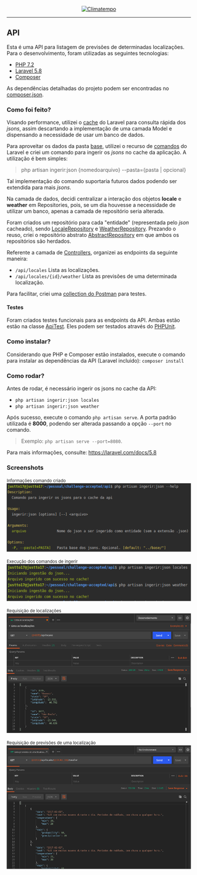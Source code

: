 <p align="center">
  <a href="http://www.climatempo.com.br">
      <img src="http://i.imgur.com/Q9lCAMF.png" alt="Climatempo" width="300px"/>
  </a>
</p>

___

## API

Esta é uma API para listagem de previsões de determinadas localizações. Para o desenvolvimento, foram utilizadas as seguintes tecnologias:
 - [PHP 7.2](https://www.php.net/archive/2019.php#2019-08-29-2)
 - [Laravel 5.8](https://laravel.com/docs/5.8/releases)
 - [Composer](https://getcomposer.org/)

As dependências detalhadas do projeto podem ser encontradas no [composer.json](composer.json).

### Como foi feito?

Visando performance, utilizei o [cache](https://laravel.com/docs/5.8/cache) do Laravel para consulta rápida dos _jsons_, assim descartando a implementação de uma camada Model e dispensando a necessidade de usar um banco de dados. 

Para aproveitar os dados da pasta [base](base), utilizei o recurso de [comandos](https://laravel.com/docs/5.8/artisan#generating-commands) do Laravel e criei um comando para ingerir os _jsons_ no cache da aplicação. A utilização é bem simples:

> php artisan ingerir:json {nomedoarquivo} --pasta={pasta | opcional}


Tal implementação do comando suportaria futuros dados podendo ser extendida para mais _jsons_. 

Na camada de dados, decidi centralizar a interação dos objetos **locale** e **weather** em Repositories, pois, se um dia houvesse a necessidade de utilizar um banco, apenas a camada de repositório seria alterada.

Foram criados um repositório para cada "entidade" (representada pelo _json_ cacheado), sendo [LocaleRepository](app/Repository/LocaleRepository.php) e [WeatherRepository](app/Repository/WeatherRepository.php). Prezando o reuso, criei o repositório abstrato [AbstractRepository](app/Repository/AbstractRepository.php) em que ambos os repositórios são herdados.

Referente a camada de [Controllers](app/Http/Controllers), organizei as endpoints da seguinte maneira:

- `/api/locales` Lista as localizações.
- `/api/locales/{id}/weather` Lista as previsões de uma determinada localização.

Para facilitar, criei uma [collection do Postman](../Climatempo%20API.postman_collection.json) para testes.

#### Testes

Foram criados testes funcionais para as endpoints da API. Ambas estão estão na classe [ApiTest](tests/Feature/ApiTest.php). Eles podem ser testados através do [PHPUnit](https://phpunit.de/). 

### Como instalar?

Considerando que PHP e Composer estão instalados, execute o comando para instalar as dependências da API (Laravel incluido): `composer install` 

### Como rodar?

Antes de rodar, é necessário ingerir os jsons no cache da API:
- `php artisan ingerir:json locales`
- `php artisan ingerir:json weather`

Após sucesso, execute o comando `php artisan serve`. A porta padrão utilizada é **8000**, podendo ser alterada passando a opção `--port` no comando.
<br>
> Exemplo: `php artisan serve --port=8080`. 

Para mais informações, consulte: https://laravel.com/docs/5.8

### Screenshots

<p>
    <small>Informações comando criado</small>
    <br>
    <img src="../images/prints/comando-ingerir-help.png"/>
</p>

<p>
    <small>Execução dos comandos de ingerir</small>
    <br>
    <img src="../images/prints/comando-ingerir.png"/>
</p>

<p>
    <small>Requisição de localizações</small>
    <br>
    <img src="../images/prints/requisicao-locales.png"/>
</p>

<p>
    <small>Requisição de previsões de uma localização</small>
    <br>
    <img src="../images/prints/requisicao-weather.png"/>
</p>